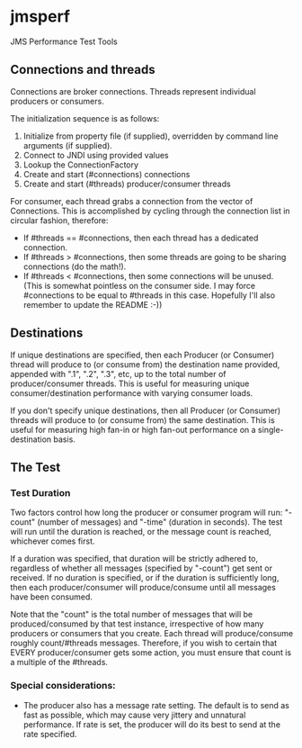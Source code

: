 # jmsperf

JMS Performance Test Tools

## Connections and threads

Connections are broker connections. Threads represent individual producers or consumers.

The initialization sequence is as follows:

1. Initialize from property file (if supplied), overridden by command line arguments (if supplied). 
2. Connect to JNDI using provided values
3. Lookup the ConnectionFactory 
4. Create and start (#connections) connections
5. Create and start (#threads) producer/consumer threads

For consumer, each thread grabs a connection from the vector of Connections. This is accomplished by cycling through the connection list in circular fashion, therefore:

* If #threads == #connections, then each thread has a dedicated connection. 
* If #threads > #connections, then some threads are going to be sharing connections (do the math!).
* If #threads < #connections, then some connections will be unused. (This is somewhat pointless on the consumer side. I may force #connections to be equal to #threads in this case. Hopefully I'll also remember to update the README :-))

## Destinations

If unique destinations are specified, then each Producer (or Consumer) thread will produce to (or consume from) the destination name provided, appended with ".1", ".2", ".3", etc, up to the total number of producer/consumer threads. This is useful for measuring unique consumer/destination performance with varying consumer loads. 

If you don't specify unique destinations, then all Producer (or Consumer) threads will produce to (or consume from) the same destination. This is useful for measuring high fan-in or high fan-out performance on a single-destination basis.

## The Test

### Test Duration

Two factors control how long the producer or consumer program will run: "-count" (number of messages) and "-time" (duration in seconds). The test will run until the duration is reached, or the message count is reached, whichever comes first. 

If a duration was specified, that duration will be strictly adhered to, regardless of whether all messages (specified by "-count") get sent or received. If no duration is specified, or if the duration is sufficiently long, then each producer/consumer will produce/consume until all messages have been consumed.

Note that the "count" is the total number of messages that will be produced/consumed by that test instance, irrespective of how many producers or consumers that you create. Each thread will produce/consume roughly count/#threads messages. Therefore, if you wish to certain that EVERY producer/consumer gets some action, you must ensure that count is a multiple of the #threads.

### Special considerations:

* The producer also has a message rate setting. The default is to send as fast as possible, which may cause very jittery and unnatural performance. If rate is set, the producer will do its best to send at the rate specified.

